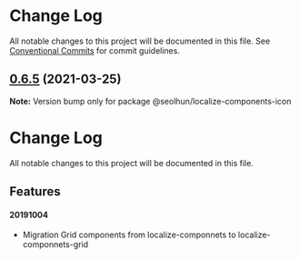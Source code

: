 # Change Log

All notable changes to this project will be documented in this file.
See [Conventional Commits](https://conventionalcommits.org) for commit guidelines.

## [0.6.5](https://github.com/Seolhun/localize-components/compare/v0.6.2-alpha.0...v0.6.5) (2021-03-25)

**Note:** Version bump only for package @seolhun/localize-components-icon





# Change Log

All notable changes to this project will be documented in this file.

## Features

#### 20191004

- Migration Grid components from localize-componnets to localize-componnets-grid
